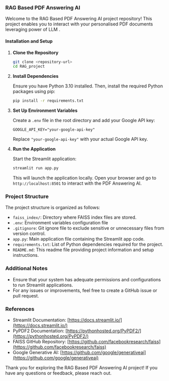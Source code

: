 ### RAG Based PDF Answering AI

Welcome to the RAG Based PDF Answering AI project repository! This project enables you to interact with your personalised PDF documents leveraging power of LLM . 

#### Installation and Setup

1. **Clone the Repository**

   ```bash
   git clone <repository-url>
   cd RAG_project
   ```

2. **Install Dependencies**

   Ensure you have Python 3.10 installed. Then, install the required Python packages using pip:

   ```bash
   pip install -r requirements.txt
   ```

3. **Set Up Environment Variables**

   Create a `.env` file in the root directory and add your Google API key:

   ```plaintext
   GOOGLE_API_KEY="your-google-api-key"
   ```

   Replace `"your-google-api-key"` with your actual Google API key.

4. **Run the Application**

   Start the Streamlit application:

   ```bash
   streamlit run app.py
   ```

   This will launch the application locally. Open your browser and go to `http://localhost:8501` to interact with the PDF Answering AI.

### Project Structure

The project structure is organized as follows:

- `faiss_index/`: Directory where FAISS index files are stored.
- `.env`: Environment variables configuration file
- `.gitignore`: Git ignore file to exclude sensitive or unnecessary files from version control.
- `app.py`: Main application file containing the Streamlit app code.
- `requirements.txt`: List of Python dependencies required for the project.
- `README.md`: This readme file providing project information and setup instructions.

### Additional Notes

- Ensure that your system has adequate permissions and configurations to run Streamlit applications.
- For any issues or improvements, feel free to create a GitHub issue or pull request.

### References

- Streamlit Documentation: [https://docs.streamlit.io/](https://docs.streamlit.io/)
- PyPDF2 Documentation: [https://pythonhosted.org/PyPDF2/](https://pythonhosted.org/PyPDF2/)
- FAISS GitHub Repository: [https://github.com/facebookresearch/faiss](https://github.com/facebookresearch/faiss)
- Google Generative AI: [https://github.com/google/generativeai](https://github.com/google/generativeai)

Thank you for exploring the RAG Based PDF Answering AI project! If you have any questions or feedback, please reach out.
